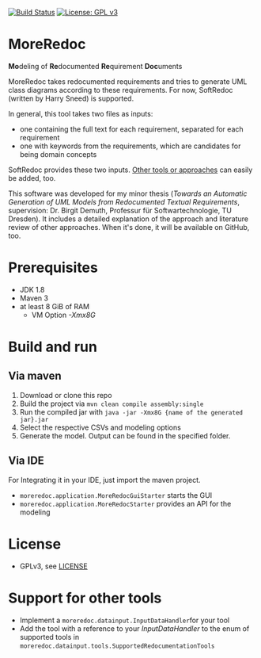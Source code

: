 [![Build Status](https://travis-ci.com/andauh/MoreRedoc.svg?branch=master)](https://travis-ci.com/andauh/MoreRedoc)
[![License: GPL v3](https://img.shields.io/badge/License-GPLv3-blue.svg)](https://www.gnu.org/licenses/gpl-3.0)

# MoreRedoc
**Mo**deling of **Re**documented **Re**quirement **Doc**uments

MoreRedoc takes redocumented requirements and tries to generate UML class diagrams according to these requirements.
For now, SoftRedoc (written by Harry Sneed) is supported. 

In general, this tool takes two files as inputs:
* one containing the full text for each requirement, separated for each requirement
* one with keywords from the requirements, which are candidates for being domain concepts

SoftRedoc provides these two inputs. [Other tools or approaches](#support-for-other-tools) can easily be added, too. 

This software was developed for my minor thesis (*Towards an Automatic Generation of UML Models from Redocumented Textual Requirements*, supervision: Dr. Birgit Demuth, Professur für Softwartechnologie, TU Dresden). It  includes a detailed explanation of the approach and literature review of other approaches. When it's done, it will be available on GitHub, too.

# Prerequisites
- JDK 1.8
- Maven 3
- at least 8 GiB of RAM
    - VM Option *-Xmx8G*

# Build and run
## Via maven
1. Download or clone this repo
2. Build the project via
`mvn clean compile assembly:single`
3. Run the compiled jar with 
`java -jar -Xmx8G {name of the generated jar}.jar`
4. Select the respective CSVs and modeling options
5. Generate the model. Output can be found in the specified folder.

## Via IDE
For Integrating it in your IDE, just import the maven project.
* `moreredoc.application.MoreRedocGuiStarter` starts the GUI
* `moreredoc.application.MoreRedocStarter` provides an API for the modeling

# License
- GPLv3, see [LICENSE](LICENSE)

# Support for other tools
- Implement a `moreredoc.datainput.InputDataHandler`for your tool
- Add the tool with a reference to your *InputDataHandler* to the enum of supported tools in `moreredoc.datainput.tools.SupportedRedocumentationTools`
